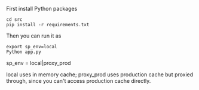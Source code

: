 First install Python packages

```
cd src
pip install -r requirements.txt
```

Then you can run it as

```
export sp_env=local
Python app.py
```

sp_env = local|proxy_prod

local uses in memory cache;
proxy_prod uses production cache but proxied through, since you can't access production cache directly.
